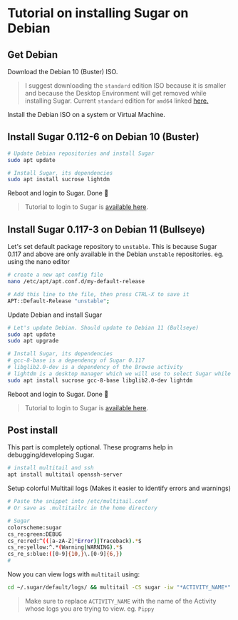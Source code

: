 # Tutorial on installing Sugar on Debian

## Get Debian

Download the Debian 10 (Buster) ISO. 
> I suggest downloading the `standard` edition ISO because it is smaller and because the Desktop Environment will get removed while installing Sugar. Current `standard` edition for `amd64` linked [here.](https://cdimage.debian.org/debian-cd/current-live/amd64/iso-hybrid/)

Install the Debian ISO on a system or Virtual Machine.

## Install Sugar 0.112-6 on Debian 10 (Buster)

```bash
# Update Debian repositories and install Sugar
sudo apt update
```

```bash
# Install Sugar, its dependencies
sudo apt install sucrose lightdm
```
 
Reboot and login to Sugar.
Done 🎉
> Tutorial to login to Sugar is [available here](https://github.com/sugarlabs/sugar-docs/blob/master/src/sugar-logging-in.md).

## Install Sugar 0.117-3 on Debian 11 (Bullseye)

Let's set default package repository to `unstable`. This is because Sugar 0.117 and above are only available in the Debian `unstable` repositories.
eg. using the nano editor
```bash
# create a new apt config file
nano /etc/apt/apt.conf.d/my-default-release

# Add this line to the file, then press CTRL-X to save it
APT::Default-Release "unstable";
```

Update Debian and install Sugar
```bash
# Let's update Debian. Should update to Debian 11 (Bullseye)
sudo apt update
sudo apt upgrade
```

```bash
# Install Sugar, its dependencies
# gcc-8-base is a dependency of Sugar 0.117
# libglib2.0-dev is a dependency of the Browse activity
# lightdm is a desktop manager which we will use to select Sugar while logging in
sudo apt install sucrose gcc-8-base libglib2.0-dev lightdm
```
 
Reboot and login to Sugar.
Done 🎉

> Tutorial to login to Sugar is [available here](https://github.com/sugarlabs/sugar-docs/blob/master/src/sugar-logging-in.md).

## Post install

This part is completely optional. These programs help in debugging/developing Sugar.

```bash
# install multitail and ssh
apt install multitail openssh-server
```

Setup colorful Multitail logs (Makes it easier to identify errors and warnings) 
```bash
# Paste the snippet into /etc/multitail.conf
# Or save as .multitailrc in the home directory

# Sugar
colorscheme:sugar
cs_re:green:DEBUG
cs_re:red:^(([a-zA-Z]*Error)|Traceback).*$
cs_re:yellow:^.*(Warning|WARNING).*$
cs_re_s:blue:([0-9]{10,}\.[0-9]{6,})
#
```

Now you can view logs with `multitail` using:
```bash
cd ~/.sugar/default/logs/ && multitail -CS sugar -iw "*ACTIVITY_NAME*" 1 -m 0
```
> Make sure to replace `ACTIVITY_NAME` with the name of the Activity whose logs you are trying to view. eg. `Pippy`
